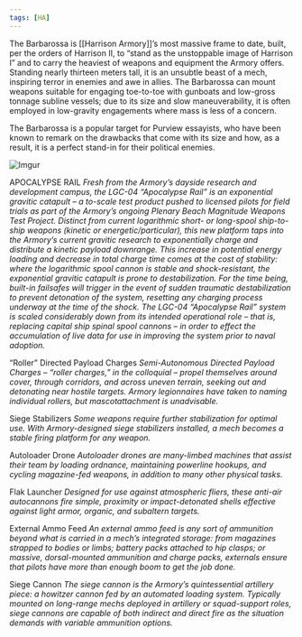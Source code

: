 ```yaml
---
tags: [HA]
---
```


The Barbarossa is [[Harrison Armory]]’s most massive frame to date, built, per the orders of Harrison II, to “stand as the unstoppable image of Harrison I” and to carry the heaviest of weapons and equipment the Armory offers. Standing nearly thirteen meters tall, it is an unsubtle beast of a mech, inspiring terror in enemies and awe in allies. The Barbarossa can mount weapons suitable for engaging toe-to-toe with gunboats and low-gross tonnage subline vessels; due to its size and slow maneuverability, it is often employed in low-gravity engagements where mass is less of a concern.

The Barbarossa is a popular target for Purview essayists, who have been known to remark on the drawbacks that come with its size and how, as a result, it is a perfect stand-in for their political enemies.

![Imgur](https://i.imgur.com/GS7eXd8.png)


APOCALYPSE RAIL
	*Fresh from the Armory’s dayside research and development campus, the LGC-04 “Apocalypse Rail” is an exponential gravitic catapult – a to-scale test product pushed to licensed pilots for field trials as part of the Armory’s ongoing Plenary Beach Magnitude Weapons Test Project.
	Distinct from current logarithmic short- or long-spool ship-to-ship weapons (kinetic or energetic/particular), this new platform taps into the Armory’s current gravitic research to exponentially charge and distribute a kinetic payload downrange. This increase in potential energy loading and decrease in total charge time comes at the cost of stability: where the logarithmic spool cannon is stable and shock-resistant, the exponential gravitic catapult is prone to destabilization. For the time being, built-in failsafes will trigger in the event of sudden traumatic destabilization to prevent detonation of the system, resetting any charging process underway at the time of the shock.
	The LGC-04 “Apocalypse Rail” system is scaled considerably down from its intended operational role – that is, replacing capital ship spinal spool cannons – in order to effect the accumulation of live data for use in improving the system prior to naval adoption.*

“Roller” Directed Payload Charges
	*Semi-Autonomous Directed Payload Charges – “roller charges,” in the colloquial – propel themselves around cover, through corridors, and across uneven terrain, seeking out and detonating near hostile targets. Armory legionnaires have taken to naming individual rollers, but mascotattachment is unadvisable.*

Siege Stabilizers
	*Some weapons require further stabilization for optimal use. With Armory-designed siege stabilizers installed, a mech becomes a stable firing platform for any weapon.*

Autoloader Drone
	*Autoloader drones are many-limbed machines that assist their team by loading ordnance, maintaining powerline hookups, and cycling magazine-fed weapons, in addition to many other physical tasks.*

Flak Launcher
	*Designed for use against atmospheric fliers, these anti-air autocannons fire simple, proximity or impact-detonated shells effective against light armor, organic, and subaltern targets.*

External Ammo Feed
	*An external ammo feed is any sort of ammunition beyond what is carried in a mech’s integrated storage: from magazines strapped to bodies or limbs; battery packs attached to hip clasps; or massive, dorsal-mounted ammunition and charge packs, externals ensure that pilots have more than enough boom to get the job done.*

Siege Cannon
	*The siege cannon is the Armory’s quintessential artillery piece: a howitzer cannon fed by an automated loading system. Typically mounted on long-range mechs deployed in artillery or squad-support roles, siege cannons are capable of both indirect and direct fire as the situation demands with variable ammunition options.*